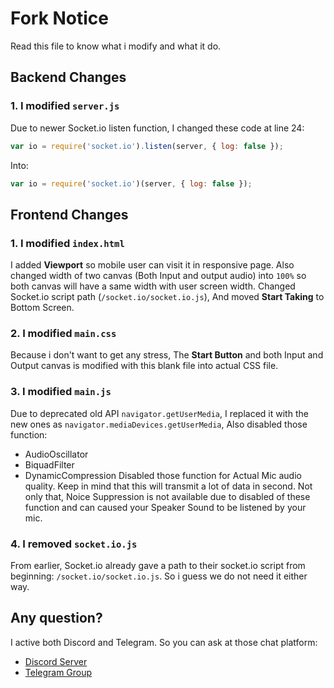 # Fork Notice
Read this file to know what i modify and what it do.

## Backend Changes
### 1. I modified `server.js`
Due to newer Socket.io listen function, I changed these code at line 24:
```js
var io = require('socket.io').listen(server, { log: false });
```
Into:
```js
var io = require('socket.io')(server, { log: false });
```
## Frontend Changes
### 1. I modified `index.html`
I added **Viewport** so mobile user can visit it in responsive page. Also changed width of two canvas (Both Input and output audio) into `100%` so both canvas will have a same width with user screen width. Changed Socket.io script path (`/socket.io/socket.io.js`), And moved **Start Taking** to Bottom Screen.

### 2. I modified `main.css`
Because i don't want to get any stress, The **Start Button** and both Input and Output canvas is modified with this blank file into actual CSS file.

### 3. I modified `main.js`
Due to deprecated old API `navigator.getUserMedia`, I replaced it with the new ones as `navigator.mediaDevices.getUserMedia`, Also disabled those function:
 - AudioOscillator
 - BiquadFilter
 - DynamicCompression
Disabled those function for Actual Mic audio quality. Keep in mind that this will transmit a lot of data in second. Not only that, Noice Suppression is not available due to disabled of these function and can caused your Speaker Sound to be listened by your mic.

### 4. I removed `socket.io.js`
From earlier, Socket.io already gave a path to their socket.io script from beginning: `/socket.io/socket.io.js`. So i guess we do not need it either way.

## Any question?
I active both Discord and Telegram. So you can ask at those chat platform:
- [Discord Server](https://discord.gg/9S3ZCDR)
- [Telegram Group](https://t.me/yonlecoder)
